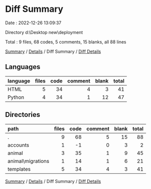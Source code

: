 # Diff Summary

Date : 2022-12-26 13:09:37

Directory d:\\Desktop new\\deployment

Total : 9 files,  68 codes, 5 comments, 15 blanks, all 88 lines

[Summary](results.md) / [Details](details.md) / Diff Summary / [Diff Details](diff-details.md)

## Languages
| language | files | code | comment | blank | total |
| :--- | ---: | ---: | ---: | ---: | ---: |
| HTML | 5 | 34 | 4 | 3 | 41 |
| Python | 4 | 34 | 1 | 12 | 47 |

## Directories
| path | files | code | comment | blank | total |
| :--- | ---: | ---: | ---: | ---: | ---: |
| . | 9 | 68 | 5 | 15 | 88 |
| accounts | 1 | -1 | 0 | 3 | 2 |
| animal | 3 | 35 | 1 | 9 | 45 |
| animal\\migrations | 1 | 14 | 1 | 6 | 21 |
| templates | 5 | 34 | 4 | 3 | 41 |

[Summary](results.md) / [Details](details.md) / Diff Summary / [Diff Details](diff-details.md)